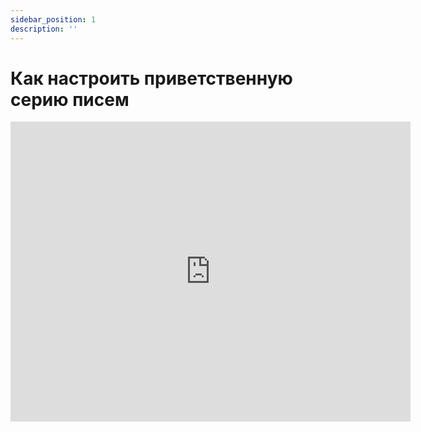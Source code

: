 ```yaml
---
sidebar_position: 1
description: ''
---
```


# Как настроить приветственную серию писем

<iframe
    width="640"
    height="480"
    src="https://www.youtube.com/embed/pgALUm1xbS8"
    frameborder="0"
    allow="autoplay; encrypted-media"
    allowfullscreen
>
</iframe>